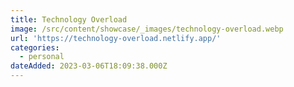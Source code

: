 ```yaml
---
title: Technology Overload
image: /src/content/showcase/_images/technology-overload.webp
url: 'https://technology-overload.netlify.app/'
categories:
  - personal
dateAdded: 2023-03-06T18:09:38.000Z
---
```


